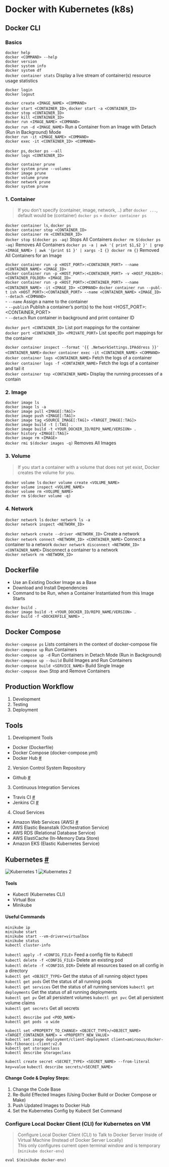 # Docker with Kubernetes (k8s)


## Docker CLI

### Basics
`docker help`   
`docker <COMMAND> --help`   
`docker version`    
`docker system info`    
`docker system df`  
`docker container stats` Display a live stream of container(s) resource usage statistics    

`docker login`  
`docker logout` 

`docker create <IMAGE_NAME> <COMMAND>`  
`docker start <CONTAINER_ID>`, `docker start -a <CONTAINER_ID>`  
`docker stop <CONTAINER_ID>`    
`docker kill <CONTAINER_ID>`    
`docker run <IMAGE_NAME> <COMMAND>`     
`docker run -d <IMAGE_NAME>` Run a Container from an Image with Detach (Run in Background) Mode     
`docker run -it <IMAGE_NAME> <COMMAND>`     
`docker exec -it <CONTAINER_ID> <COMMAND>`      

`docker ps`, `docker ps --all`  
`docker logs <CONTAINER_ID>`    

`docker container prune`    
`docker system prune --volumes`     
`docker image prune`    
`docker volume prune`   
`docker network prune`  
`docker system prune`   


### 1. Container
> If you don't specify (container, image, network, ..) after `docker ...`, default would be (container) 
`docker ps` = `docker container ps`   

`docker container ls`, `docker ps`  
`docker container stop <CONTAINER_ID>`  
`docker container rm <CONTAINER_ID>`    
`docker stop $(docker ps -aq)` Stops All Containers 
`docker rm $(docker ps -aq)` Removes All Containers 
`docker ps -a | awk '{ print $1,$2 }' | grep <IMAGE_NAME> | awk '{print $1 }' | xargs -I {} docker rm {}` Removed All Containers for an Image    

`docker container run -p <HOST_PORT>:<CONTAINER_PORT> --name <CONTAINER_NAME> <IMAGE_ID>`   
`docker container run -p <HOST_PORT>:<CONTAINER_PORT> -v <HOST_FOLDER>:<CONTAINER_FOLDER> <IMAGE_ID>`   
`docker container run -p <HOST_PORT>:<CONTAINER_PORT> --name <CONTAINER_NAME> -it <IMAGE_ID> <COMMAND>` 
`docker container run --publ-t ish <HOST_PORT>:<CONTAINER_PORT> --name <CONTAINER_NAME> <IMAGE_ID> --detach <COMMAND>`      
    - `--name` Assign a name to the container   
    - `--publish` Publish a container’s port(s) to the host <HOST_PORT>:<CONTAINER_PORT>    
    - `--detach` Run container in background and print container ID 
    
`docker port <CONTAINER_ID>` List port mappings for the container   
`docker port <CONTAINER_ID> <PRIVATE_PORT>` List specific port mappings for the container   

`docker container inspect --format '{{ .NetworkSettings.IPAddress }}' <CONTAINER_NAME>` 
`docker container exec -it <CONTAINER_NAME> <COMMAND>`  
`docker container logs <CONTAINER_NAME>` Fetch the logs of a container  
`docker container logs -f <CONTAINER_NAME>` Fetch the logs of a container and tail it   
`docker container top <CONTAINER_NAME>` Display the running processes of a contain  

### 2. Image
`docker image ls`   
`docker image ls -a`    
`docker image pull <IMAGE[:TAG]>`   
`docker image push <IMAGE[:TAG]>`   
`docker image tag <SOURCE_IMAGE[:TAG]> <TARGET_IMAGE[:TAG]>`    
`docker image build -t [:TAG] .`    
`docker image build -t <YOUR_DOCKER_ID/REPO_NAME/VERSION> .`    
`docker history <IMAGE[:TAG]>`  
`docker image rm <IMAGE>`   
`docker rmi $(docker images -q)` Removes All Images 

### 3. Volume
> If you start a container with a volume that does not yet exist, Docker creates the volume for you.

`docker volume ls`
`docker volume create <VOLUME_NAME>`    
`docker volume inspect <VOLUME_NAME>`   
`docker volume rm <VOLUME_NAME>`    
`docker rm $(docker volume -q)` 

### 4. Network
`docker network ls` 
`docker network ls -a`  
`docker network inspect <NETWORK_ID>`   

`docker network create --driver <NETWORK_ID>` Create a network  
`docker network connect <NETWORK_ID> <CONTAINER_NAME>` Connect a container to a network 
`docker network disconnect <NETWORK_ID> <CONTAINER_NAME>` Disconnect a container to a network   
`docker network rm <NETWORK_ID>`    




## Dockerfile
- Use an Existing Docker Image as a Base    
- Download and Install Dependencies 
- Command to be Run, when a Container Instantiated from this Image Starts   

`docker build .`    
`docker image build -t <YOUR_DOCKER_ID/REPO_NAME/VERSION> .`    
`docker build -f <DOCKERFILE_NAME> .`   


## Docker Compose
`docker-compose ps` Lists containers in the context of docker-compose file  
`docker-compose up` Run Containers  
`docker-compose up -d` Run Containers in Detach Mode (Run in Background)        
`docker-compose up --build` Build Images and Run Containers     
`docker-compose build <SERVICE_NAME>` Build Single Image    
`docker-compose down` Stop and Remove Containers    


## Production Workflow  
1. Development  
2. Testing  
3. Deployment   


## Tools

1. Development Tools
- Docker (Dockerfile)
- Docker Compose (docker-compose.yml)
- Docker Hub [#](https://hub.docker.com/)

2. Version Control System Repository
- Github [#](https://github.com/)

3. Continuous Integration Services
- Travis CI [#](https://travis-ci.com/)
- Jenkins CI [#](https://jenkins.io/)

4. Cloud Services
- Amazon Web Services (AWS) [#](https://aws.amazon.com/)
- AWS Elastic Beanstalk (Orchestration Service)
- AWS RDS (Relational Database Service)
- AWS ElastiCache (In-Memory Data Store)
- Amazon EKS (Elastic Kubernetes Service)


## Kubernetes [#](https://kubernetes.io/)
![Kubernetes 1](./screenshots/25.2.png)
![Kubernetes 2](./screenshots/25.3.png)

#### Tools
- Kubectl (Kubernetes CLI)
- Virtual Box
- Minikube

#### Useful Commands
```
minikube ip
minikube start
minikube start --vm-driver=virtualbox
minikube status
kubectl cluster-info
```

`kubectl apply -f <CONFIG_FILE>` Feed a config file to Kubectl  
`kubectl delete -f <CONFIG_FILE>` Delete an existing pod   
`kubectl delete -f <CONFIGS_DIR>` Delete all resources based on all config in a directory       
`kubectl get <OBJECT_TYPE>` Get the status of all running object types   
`kubectl get pods` Get the status of all running pods   
`kubectl get services` Get the status of all running services
`kubectl get deployments` Get the status of all running deployments    
`kubectl get pv` Get all persistent volumes 
`kubectl get pvc` Get all persistent volume claims   
`kubectl get secrets` Get all secrets                

`kubectl describe pod <POD_NAME>`   
`kubectl get pods -o wide`  

`kubectl set <PROPERTY_TO_CHANGE> <OBJECT_TYPE>/<OBJECT_NAME> <TARGET_CONTAINER_NAME> = <PROPERTY_NEW_VALUE>`   
`kubectl set image deployment/client-deployment client=amiroous/docker-k8s-fibonacci-client:v2.0`   
`kubectl get storageclass`      
`kubectl describe storageclass`

`kubectl create secret <SECRET_TYPE> <SECRET_NAME> --from-literal key=value`
`kubectl describe secrets/<SECRET_NAME>`

#### Change Code & Deploy Steps:
1. Change the Code Base 
2. Re-Build Effected Images (Using Docker Build or Docker Compose or Make)
3. Push Updated Images to Docker Hub
4. Set the Kubernetes Config by Kubectl Set Command



### Configure Local Docker Client (CLI) for Kubernetes on VM
> Configure Local Docker Client (CLI) to Talk to Docker Server Inside of Virtual Machine (Instead of Docker Server Locally)     
> This only configures current open terminal window and is temporary (`minikube docker-env`)

`eval $(minikube docker-env)`





